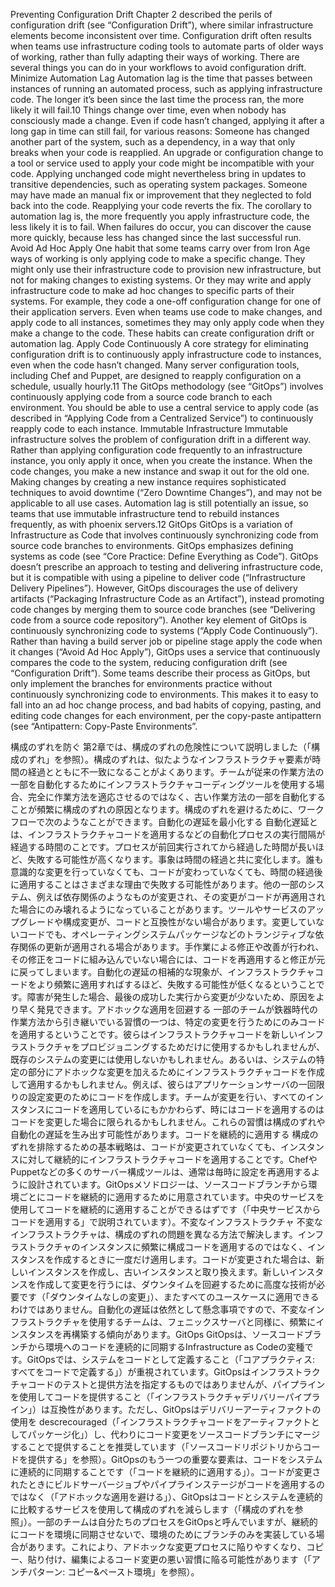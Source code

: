 Preventing Configuration Drift Chapter 2 described the perils of configuration drift (see “Configuration Drift”), where similar infrastructure elements become inconsistent over time. Configuration drift often results when teams use
infrastructure coding tools to automate parts of older ways of working, rather than fully adapting their ways of working. There are several things you can do in your workflows to avoid configuration drift. Minimize Automation Lag Automation lag is the time that passes between instances of running an automated process, such as applying infrastructure code. The longer it’s been since the last time the process ran, the more likely it will fail.10 Things change over time, even when nobody has consciously made a change. Even if code hasn’t changed, applying it after a long gap in time can still fail, for various reasons: Someone has changed another part of the system, such as a dependency, in a way that only breaks when your code is reapplied.  An upgrade or configuration change to a tool or service used to apply your code might be incompatible with your code.  Applying unchanged code might nevertheless bring in updates to transitive dependencies, such as operating system packages.  Someone may have made an manual fix or improvement that they neglected to fold back into the code. Reapplying your code reverts the fix.  The corollary to automation lag is, the more frequently you apply infrastructure code, the less likely it is to fail. When failures do occur, you can discover the cause more quickly, because less has changed since the last successful run. Avoid Ad Hoc Apply One habit that some teams carry over from Iron Age ways of working is only applying code to make a
specific change. They might only use their infrastructure code to provision new infrastructure, but not for making changes to existing systems. Or they may write and apply infrastructure code to make ad hoc changes to specific parts of their systems. For example, they code a one-off configuration change for one of their application servers. Even when teams use code to make changes, and apply code to all instances, sometimes they may only apply code when they make a change to the code. These habits can create configuration drift or automation lag. Apply Code Continuously A core strategy for eliminating configuration drift is to continuously apply infrastructure code to instances, even when the code hasn’t changed. Many server configuration tools, including Chef and Puppet, are designed to reapply configuration on a schedule, usually hourly.11 The GitOps methodology (see “GitOps”) involves continuously applying code from a source code branch to each environment. You should be able to use a central service to apply code (as described in “Applying Code from a Centralized Service”) to continuously reapply code to each instance. Immutable Infrastructure Immutable infrastructure solves the problem of configuration drift in a different way. Rather than applying configuration code frequently to an infrastructure instance, you only apply it once, when you create the instance. When the code changes, you make a new instance and swap it out for the old one. Making changes by creating a new instance requires sophisticated techniques to avoid downtime (“Zero Downtime Changes”), and may not be applicable to all use cases. Automation lag is still potentially an issue, so teams that use immutable infrastructure tend to rebuild instances frequently, as with phoenix servers.12
GitOps GitOps is a variation of Infrastructure as Code that involves continuously synchronizing code from source code branches to environments. GitOps emphasizes defining systems as code (see “Core Practice: Define Everything as Code”). GitOps doesn’t prescribe an approach to testing and delivering infrastructure code, but it is compatible with using a pipeline to deliver code (“Infrastructure Delivery Pipelines”). However, GitOps discourages the use of delivery artifacts (“Packaging Infrastructure Code as an Artifact”), instead promoting code changes by merging them to source code branches (see “Delivering code from a source code repository”). Another key element of GitOps is continuously synchronizing code to systems (“Apply Code Continuously”). Rather than having a build server job or pipeline stage apply the code when it changes (“Avoid Ad Hoc Apply”), GitOps uses a service that continuously compares the code to the system, reducing configuration drift (see “Configuration Drift”). Some teams describe their process as GitOps, but only implement the branches for environments practice without continuously synchronizing code to environments. This makes it to easy to fall into an ad hoc change process, and bad habits of copying, pasting, and editing code changes for each environment, per the copy-paste antipattern (see “Antipattern: Copy-Paste Environments”.

構成のずれを防ぐ
第2章では、構成のずれの危険性について説明しました（「構成のずれ」を参照）。構成のずれは、似たようなインフラストラクチャ要素が時間の経過とともに不一致になることがよくあります。チームが従来の作業方法の一部を自動化するためにインフラストラクチャコーディングツールを使用する場合、完全に作業方法を適応させるのではなく、古い作業方法の一部を自動化することが頻繁に構成のずれの原因となります。構成のずれを避けるために、ワークフローで次のようなことができます。自動化の遅延を最小化する
自動化遅延とは、インフラストラクチャコードを適用するなどの自動化プロセスの実行間隔が経過する時間のことです。プロセスが前回実行されてから経過した時間が長いほど、失敗する可能性が高くなります。事象は時間の経過と共に変化します。誰も意識的な変更を行っていなくても、コードが変わっていなくても、時間の経過後に適用することはさまざまな理由で失敗する可能性があります。他の一部のシステム、例えば依存関係のようなものが変更され、その変更がコードが再適用された場合にのみ壊れるようになっていることがあります。ツールやサービスのアップグレードや構成変更が、コードと互換性がない場合があります。変更していないコードでも、オペレーティングシステムパッケージなどのトランジティブな依存関係の更新が適用される場合があります。手作業による修正や改善が行われ、その修正をコードに組み込んでいない場合には、コードを再適用すると修正が元に戻ってしまいます。自動化の遅延の相補的な現象が、インフラストラクチャコードをより頻繁に適用すればするほど、失敗する可能性が低くなるということです。障害が発生した場合、最後の成功した実行から変更が少ないため、原因をより早く発見できます。アドホックな適用を回避する
一部のチームが鉄器時代の作業方法から引き継いでいる習慣の一つは、特定の変更を行うためにのみコードを適用するということです。彼らはインフラストラクチャコードを新しいインフラストラクチャをプロビジョニングするためだけに使用するかもしれませんが、既存のシステムの変更には使用しないかもしれません。あるいは、システムの特定の部分にアドホックな変更を加えるためにインフラストラクチャコードを作成して適用するかもしれません。例えば、彼らはアプリケーションサーバの一回限りの設定変更のためにコードを作成します。チームが変更を行い、すべてのインスタンスにコードを適用しているにもかかわらず、時にはコードを適用するのはコードを変更した場合に限られるかもしれません。これらの習慣は構成のずれや自動化の遅延を生み出す可能性があります。コードを継続的に適用する
構成のずれを排除するための基本戦略は、コードが変更されていなくても、インスタンスに対して継続的にインフラストラクチャコードを適用することです。ChefやPuppetなどの多くのサーバー構成ツールは、通常は毎時に設定を再適用するように設計されています。GitOpsメソドロジーは、ソースコードブランチから環境ごとにコードを継続的に適用するために用意されています。中央のサービスを使用してコードを継続的に適用することができるはずです（「中央サービスからコードを適用する」で説明されています）。不変なインフラストラクチャ
不変なインフラストラクチャは、構成のずれの問題を異なる方法で解決します。インフラストラクチャのインスタンスに頻繁に構成コードを適用するのではなく、インスタンスを作成するときに一度だけ適用します。コードが変更された場合は、新しいインスタンスを作成し、古いインスタンスと取り換えます。新しいインスタンスを作成して変更を行うには、ダウンタイムを回避するために高度な技術が必要です（「ダウンタイムなしの変更」）、またすべてのユースケースに適用できるわけではありません。自動化の遅延は依然として懸念事項ですので、不変なインフラストラクチャを使用するチームは、フェニックスサーバと同様に、頻繁にインスタンスを再構築する傾向があります。GitOps
GitOpsは、ソースコードブランチから環境へのコードを連続的に同期するInfrastructure as Codeの変種です。GitOpsでは、システムをコードとして定義すること（「コアプラクティス: すべてをコードで定義する」）が重視されています。GitOpsはインフラストラクチャコードのテストと提供方法を指定するものではありませんが、パイプラインを使用してコードを提供すること（「インフラストラクチャデリバリーパイプライン」）は互換性があります。ただし、GitOpsはデリバリーアーティファクトの使用を descrecouraged（「インフラストラクチャコードをアーティファクトとしてパッケージ化」）し、代わりにコード変更をソースコードブランチにマージすることで提供することを推奨しています（「ソースコードリポジトリからコードを提供する」を参照）。GitOpsのもう一つの重要な要素は、コードをシステムに連続的に同期することです（「コードを継続的に適用する」）。コードが変更されたときにビルドサーバージョブやパイプラインステージがコードを適用するのではなく（「アドホックな適用を避ける」）、GitOpsはコードとシステムを連続的に比較するサービスを使用して構成のずれを減らします（「構成のずれを参照」）。一部のチームは自分たちのプロセスをGitOpsと呼んでいますが、継続的にコードを環境に同期させないで、環境のためにブランチのみを実装している場合があります。これにより、アドホックな変更プロセスに陥りやすくなり、コピー、貼り付け、編集によるコード変更の悪い習慣に陥る可能性があります（「アンチパターン: コピー&ペースト環境」を参照）。